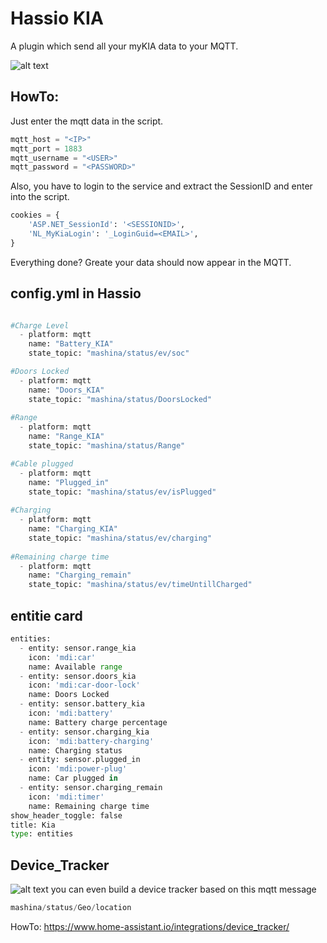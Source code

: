 # Hassio KIA

A plugin which send all your myKIA data to your MQTT.

![alt text](https://github.com/peet47/hassio_kia/raw/master/pic/card.png)

##  HowTo:

Just enter the mqtt data in the script.

```python
mqtt_host = "<IP>"
mqtt_port = 1883
mqtt_username = "<USER>"
mqtt_password = "<PASSWORD>"
```

Also, you have to login to the service and extract the SessionID and enter into the script.
```python
cookies = {
    'ASP.NET_SessionId': '<SESSIONID>',
    'NL_MyKiaLogin': '_LoginGuid=<EMAIL>',
}
```

Everything done? Greate your data should now appear in the MQTT.

## config.yml in Hassio
```python

#Charge Level
  - platform: mqtt
    name: "Battery_KIA"
    state_topic: "mashina/status/ev/soc"

#Doors Locked
  - platform: mqtt
    name: "Doors_KIA"
    state_topic: "mashina/status/DoorsLocked"
    
#Range
  - platform: mqtt
    name: "Range_KIA"
    state_topic: "mashina/status/Range"

#Cable plugged
  - platform: mqtt
    name: "Plugged_in"
    state_topic: "mashina/status/ev/isPlugged"
    
#Charging
  - platform: mqtt
    name: "Charging_KIA"
    state_topic: "mashina/status/ev/charging"
    
#Remaining charge time
  - platform: mqtt
    name: "Charging_remain"
    state_topic: "mashina/status/ev/timeUntillCharged"
```

## entitie card

```python
entities:
  - entity: sensor.range_kia
    icon: 'mdi:car'
    name: Available range
  - entity: sensor.doors_kia
    icon: 'mdi:car-door-lock'
    name: Doors Locked
  - entity: sensor.battery_kia
    icon: 'mdi:battery'
    name: Battery charge percentage
  - entity: sensor.charging_kia
    icon: 'mdi:battery-charging'
    name: Charging status
  - entity: sensor.plugged_in
    icon: 'mdi:power-plug'
    name: Car plugged in
  - entity: sensor.charging_remain
    icon: 'mdi:timer'
    name: Remaining charge time
show_header_toggle: false
title: Kia
type: entities
```

## Device_Tracker
![alt text](https://github.com/peet47/hassio_kia/raw/master/device_tracker.jpeg)
you can even build a device tracker based on this mqtt message
```python
mashina/status/Geo/location
```
HowTo: https://www.home-assistant.io/integrations/device_tracker/